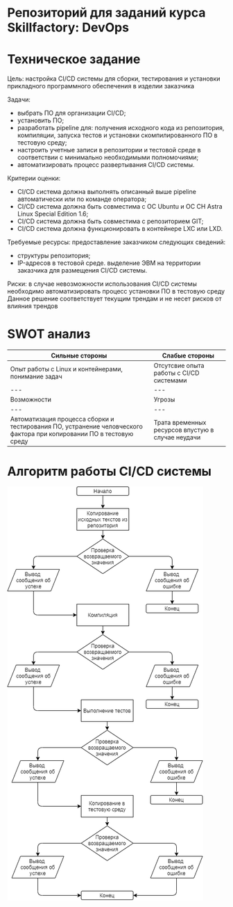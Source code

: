 # Репозиторий для заданий курса Skillfactory: DevOps

# Техническое задание
Цель: настройка CI/CD системы для сборки, тестирования и установки прикладного программного обеспечения в изделии заказчика

Задачи: 
- выбрать ПО для организации CI/CD;
- установить ПО; 
- разработать pipeline для: получения исходного кода из репозитория, компиляции, запуска тестов и установки скомпилированного ПО в тестовую среду;
- настроить учетные записи в репозитории и тестовой среде в соответствии с минимально необходимыми полномочиями;
- автоматизировать процесс развертывания CI/CD системы.

Критерии оценки:
- CI/CD система должна выполнять описанный выше pipeline автоматически или по команде оператора;
- CI/CD система должна быть совместима с ОС Ubuntu и ОС СН Astra Linux Special Edition 1.6;
- CI/CD система должна быть совместима с репозиторием GIT;
- CI/CD система должна функционировать в контейнере LXC или LXD.

Требуемые ресурсы: 
предоставление заказчиком следующих сведений:
- структуры репозитория;
- IP-адресов в тестовой среде.
выделение ЭВМ на территории заказчика для размещения CI/CD системы.

Риски: в случае невозможности использования CI/CD системы необходимо автоматизировать процесс установки ПО в тестовую среду
Данное решение соответствует текущим трендам и не несет рисков от влияния трендов

# SWOT анализ
| Сильные стороны | Слабые стороны |
| --- | --- |
| Опыт работы с Linux и контейнерами, понимание задач | Отсутсвие опыта работы с CI/CD системами |
| --- | --- |
| Возможности | Угрозы |
| --- | --- |
| Автоматизация процесса сборки и тестирования ПО, устранение человческого фактора при копировании ПО в тестовую среду | Трата временных ресурсов впустую в случае неудачи |
# Алгоритм работы CI/CD системы 
<img src="./ci-cd-algorithm.png">
